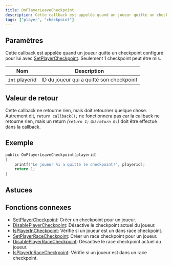 ```yaml
---
title: OnPlayerLeaveCheckpoint
description: Cette callback est appelée quand un joueur quitte un checkpoint configuré pour lui avec SetPlayerCheckpoint.
tags: ["player", "checkpoint"]
---
```


## Paramètres

Cette callback est appelée quand un joueur quitte un checkpoint configuré pour lui avec [SetPlayerCheckpoint](../functions/SetPlayerCheckpoint). Seulement 1 checkpoint peut être mis.

| Nom            | Description                                      |
| -------------- | ------------------------------------------------ |
| `int` playerid | ID du joueur qui a quitté son checkpoint         |

## Valeur de retour

Cette callback ne retourne rien, mais doit retourner quelque chose. Autrement dit, `return callback();` ne fonctionnera pas car la callback ne retourne rien, mais un return _(`return 1;` ou `return 0;`)_ doit être effectué dans la callback.

## Exemple

```c
public OnPlayerLeaveCheckpoint(playerid)
{
    printf("Le joueur %i a quitté le checkpoint!", playerid);
    return 1;
}
```

## Astuces

<TipNPCCallbacks />

## Fonctions connexes

- [SetPlayerCheckpoint](../functions/SetPlayerCheckpoint): Créer un checkpoint pour un joueur.
- [DisablePlayerCheckpoint](../functions/DisablePlayerCheckpoint): Désactive le checkpoint actuel du joueur.
- [IsPlayerInCheckpoint](../functions/IsPlayerInRaceCheckpoint): Vérifie si un joueur est un dans race checkpoint.
- [SetPlayerRaceCheckpoint](../functions/SetPlayerRaceCheckpoint): Créer un race checkpoint pour un joueur.
- [DisablePlayerRaceCheckpoint](../functions/DisablePlayerRaceCheckpoint): Désactive le race checkpoint actuel du joueur.
- [IsPlayerInRaceCheckpoint](../functions/IsPlayerInRaceCheckpoint): Vérifie si un joueur est dans un race checkpoint.
